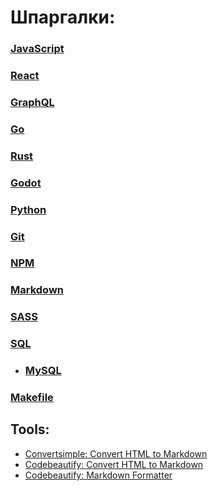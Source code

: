# Шпаргалки:

### [JavaScript](javascript)

### [React](react)

### [GraphQL](graphql)

### [Go](go)

### [Rust](rust)

### [Godot](godot)

### [Python](python)

### [Git](git)

### [NPM](npm)

### [Markdown](markdown)

### [SASS](sass)

### [SQL](sql)

- ### [MySQL](mysql)

### [Makefile](makefile)

## Tools:

- [Convertsimple: Convert HTML to Markdown](https://www.convertsimple.com/convert-html-to-markdown)
- [Codebeautify: Convert HTML to Markdown](https://codebeautify.org/html-to-markdown)
- [Codebeautify: Markdown Formatter](https://codebeautify.org/markdown-formatter)